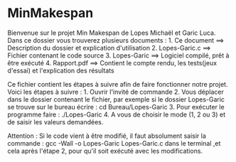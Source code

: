 # MinMakespan

Bienvenue sur le projet Min Makespan de Lopes Michaël et Garic Luca.
Dans ce dossier vous trouverez plusieurs documents :
	1. Ce document ==> Description du dossier et explication d'utilisation
	2. Lopes-Garic.c ==> Fichier contenant le code source
	3. Lopes-Garic ==> Logiciel compilé, prêt à être exécuté
	4. Rapport.pdf ==> Contient le compte rendu, les tests(jeux d'essai) et l'explication des résultats

Ce fichier contient les étapes à suivre afin de faire fonctionner notre projet.
Voici les étapes à suivre :
	1. Ouvrir l'invité de commande
	2. Vous déplacer dans le dossier contenant le fichier, par exemple si le dossier Lopes-Garic
se trouve sur le bureau écrire : cd Bureau/Lopes-Garic
	3. Pour exécuter le programme faire : ./Lopes-Garic
	4. A vous de choisir le mode (1, 2 ou 3) et de saisir les valeurs demandées.

Attention : Si le code vient à être modifié, il faut absolument saisir la commande : 
gcc -Wall -o Lopes-Garic Lopes-Garic.c dans le terminal ,et cela après l'étape 2, 
pour qu'il soit exécuté avec les modifications.
